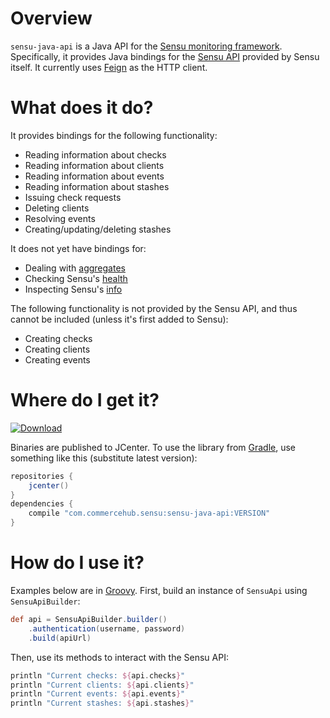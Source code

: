 # Overview
`sensu-java-api` is a Java API for the [Sensu monitoring framework](http://sensuapp.org/).  Specifically, it provides Java bindings for the [Sensu API](http://sensuapp.org/docs/0.12/api) provided by Sensu itself.  It currently uses [Feign](https://github.com/Netflix/feign) as the HTTP client.

# What does it do?

It provides bindings for the following functionality:

* Reading information about checks
* Reading information about clients
* Reading information about events
* Reading information about stashes
* Issuing check requests
* Deleting clients
* Resolving events
* Creating/updating/deleting stashes

It does not yet have bindings for:
* Dealing with [aggregates](http://sensuapp.org/docs/0.16/api_aggregates)
* Checking Sensu's [health](http://sensuapp.org/docs/0.16/api_health)
* Inspecting Sensu's [info](http://sensuapp.org/docs/0.16/api_info)

The following functionality is not provided by the Sensu API, and thus cannot be included (unless it's first added to Sensu):

* Creating checks
* Creating clients
* Creating events

# Where do I get it?

[ ![Download](https://api.bintray.com/packages/commercehub-oss/main/sensu-java-api/images/download.svg) ](https://bintray.com/commercehub-oss/main/sensu-java-api/_latestVersion)

Binaries are published to JCenter.  To use the library from [Gradle](https://www.gradle.org/), use something like this (substitute latest version):

```groovy
repositories {
    jcenter()
}
dependencies {
    compile "com.commercehub.sensu:sensu-java-api:VERSION"
}
```

# How do I use it?

Examples below are in [Groovy](http://groovy-lang.org/).  First, build an instance of `SensuApi` using `SensuApiBuilder`:

```groovy
def api = SensuApiBuilder.builder()
    .authentication(username, password)
    .build(apiUrl)
```

Then, use its methods to interact with the Sensu API:

```groovy
println "Current checks: ${api.checks}"
println "Current clients: ${api.clients}"
println "Current events: ${api.events}"
println "Current stashes: ${api.stashes}"
```
